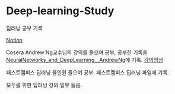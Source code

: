 # Deep-learning-Study

딥러닝 공부 기록

[Notion](https://www.notion.so/Deep-learning-a0db1c4ff2bd4a9e95c9f1954c98fe28)

Cosera Andrew Ng교수님의 강의를 들으며 공부, 공부한 기록을 [NeuralNetworks_and_DeepLearning\_\_AndrewNg](./NeuralNetworks_and_DeepLearning__AndrewNg/)에 기록. [강의영상](https://www.youtube.com/playlist?list=PLkDaE6sCZn6Ec-XTbcX1uRg2_u4xOEky0)

패스트캠퍼스 딥러닝 올인원 들으며 공부. 패스트캠퍼스 딥러닝 파일에 기록.

모두를 위한 딥러닝 강의 일부 들음.
